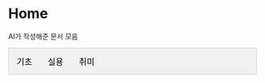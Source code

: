 # Home

AI가 작성해준 문서 모음

<div class="tab">
  <button class="tablinks" onclick="openTab(event, 'Tab1')">기초</button>
  <button class="tablinks" onclick="openTab(event, 'Tab2')">실용</button>
  <button class="tablinks" onclick="openTab(event, 'Tab3')">취미</button>
</div>

<div id="Tab1" class="tabcontent">
  <h3>기초</h3>

[유니티 Json 시리얼라이즈](1/%E1%84%8B%E1%85%B2%E1%84%82%E1%85%B5%E1%84%90%E1%85%B5%20Json%20%E1%84%89%E1%85%B5%E1%84%85%E1%85%B5%E1%84%8B%E1%85%A5%E1%86%AF%E1%84%85%E1%85%A1%E1%84%8B%E1%85%B5%E1%84%8C%E1%85%B3%20fbfec07019fc4eb8bbc964cd4d8e04ce)

[싱글턴](1/%E1%84%89%E1%85%B5%E1%86%BC%E1%84%80%E1%85%B3%E1%86%AF%E1%84%90%E1%85%A5%E1%86%AB%20570bec3480b14d6a86fa1a636b17ac98)

[상태머신](1/%E1%84%89%E1%85%A1%E1%86%BC%E1%84%90%E1%85%A2%E1%84%86%E1%85%A5%E1%84%89%E1%85%B5%E1%86%AB%20f5b2d0584ce64d78ba1f408c379e23fe)

[C# 속성](1/C#%20%E1%84%89%E1%85%A9%E1%86%A8%E1%84%89%E1%85%A5%E1%86%BC%200edae08082bb49fba379a84e3b7789f0)

[유니티 씬 분할](1/%E1%84%8B%E1%85%B2%E1%84%82%E1%85%B5%E1%84%90%E1%85%B5%20%E1%84%8A%E1%85%B5%E1%86%AB%20%E1%84%87%E1%85%AE%E1%86%AB%E1%84%92%E1%85%A1%E1%86%AF%20efdeb390855847a78271958ff7851a7e)

[유니티 물리](1/%E1%84%8B%E1%85%B2%E1%84%82%E1%85%B5%E1%84%90%E1%85%B5%20%E1%84%86%E1%85%AE%E1%86%AF%E1%84%85%E1%85%B5%20b3dc98f7b7f2449091bbf48959ec19af)

</div>

<div id="Tab2" class="tabcontent">
  <h3>실용</h3>
  <p>This is content for Tab 2. Place any text, images, or other Markdown content here.</p>
</div>

<div id="Tab3" class="tabcontent">
  <h3>취미</h3>

[Segmentation](Segmentation)

[3DGeneration](3DGeneration)

[ImageGeneration](ImageGeneration)

[Remesh](Remesh)

[InverseRendering](InverseRendering)

[DepthEstimation](DepthEstimation)

[MachineLearning](MachineLearning)

[Rendering](Rendering)

[ImageProcessing](ImageProcessing)

[SoundProcessing](SoundProcessing)

[Motion](Motion)

[Geometry & Physics](Geometry%20&%20Physics)

</div>

<style>
/* Style the tab */
.tab {
  overflow: hidden;
  border: 1px solid #ccc;
  background-color: #f1f1f1;
}

/* Style the buttons that are used to open the tab content */
.tab button {
  background-color: inherit;
  float: left;
  border: none;
  outline: none;
  cursor: pointer;
  padding: 14px 16px;
  transition: 0.3s;
  font-size: 17px;
}

/* Change background color of buttons on hover */
.tab button:hover {
  background-color: #ddd;
}

/* Create an active/current tablink class */
.tab button.active {
  background-color: #ccc;
}

/* Style the tab content */
.tabcontent {
  display: none;
  padding: 6px 12px;
  border: 1px solid #ccc;
  border-top: none;
}
</style>

<script>
function openTab(evt, tabName) {
  var i, tabcontent, tablinks;
  tabcontent = document.getElementsByClassName("tabcontent");
  for (i = 0; i < tabcontent.length; i++) {
    tabcontent[i].style.display = "none";
  }
  tablinks = document.getElementsByClassName("tablinks");
  for (i = 0; i < tablinks.length; i++) {
    tablinks[i].className = tablinks[i].className.replace(" active", "");
  }
  document.getElementById(tabName).style.display = "block";
  evt.currentTarget.className += " active";
}
</script>